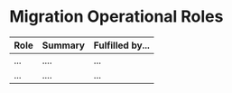 # Migration Operational Roles

| Role | Summary | Fulfilled by... |
| -    |       - |                -|
| ... | .... | ... |
| ... | .... | ... |
